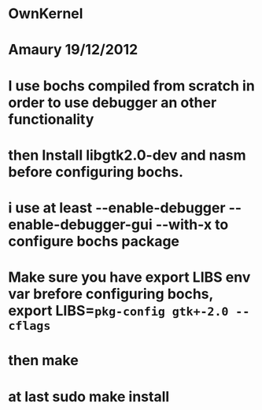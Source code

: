 OwnKernel
=========

# Amaury 19/12/2012
#
#
# I use bochs compiled from scratch in order to use debugger an other functionality
#
# then Install libgtk2.0-dev and nasm before configuring bochs.
#
# i use at least --enable-debugger --enable-debugger-gui --with-x to configure bochs package
#
# Make sure you have export LIBS env var brefore configuring bochs, export LIBS=`pkg-config gtk+-2.0 --cflags`
#
# then make
#
#
# at last sudo make install
#
#




